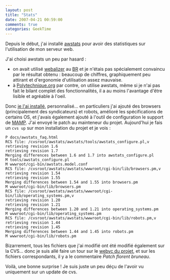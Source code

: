 ```yaml
---
layout: post
title: "Stats"
date: 2007-04-21 00:59:00
comments: true
categories: GeekTime
---
```

Depuis le début, j'ai installé [awstats](http://awstats.sf.net) pour avoir des statistiques sur l'utilisation de mon serveur web.

J'ai choisi awstats un peu par hasard :

*   on avait utilisé [webalizer](http://www.mrunix.net/webalizer/) au [BR](http://www.frankiz.net/binets/reseau) et je n'étais pas spécialement convaincu par le résultat obtenu : beaucoup de chiffres, graphiquement peu attirant et d'ergonomie d'utilisation assez mauvaise.
*   à [Polytechnique.org](https://www.polytechnique.org) par contre, on utilise awstats, même si je n'ai pas fait le bilant complet des fonctionnalités, il a au moins l'avantage d'être lisible et agréable à l'oeil.

Donc [je l'ai installé](http://stat.mymind.fr/blog), personnalisé... en particuliers j'ai ajouté des browsers (principalement des syndicateurs) et robots, amélioré les spécifications de certains OS, et j'avais également ajouté à l'outil de configuration le support de [MAMP](http://www.mamp.info/en/home/). J'ai envoyé le patch au mainteneur du projet. Aujourd'hui je fais un `cvs up` sur mon installation du projet et je vois :


    P docs/awstats_faq.html
    RCS file: /cvsroot/awstats/awstats/tools/awstats_configure.pl,v
    retrieving revision 1.6
    retrieving revision 1.7
    Merging differences between 1.6 and 1.7 into awstats_configure.pl
    M tools/awstats_configure.pl
    M wwwroot/cgi-bin/awstats.model.conf
    RCS file: /cvsroot/awstats/awstats/wwwroot/cgi-bin/lib/browsers.pm,v
    retrieving revision 1.54
    retrieving revision 1.55
    Merging differences between 1.54 and 1.55 into browsers.pm
    M wwwroot/cgi-bin/lib/browsers.pm
    RCS file: /cvsroot/awstats/awstats/wwwroot/cgi-bin/lib/operating_systems.pm,v
    retrieving revision 1.20
    retrieving revision 1.21
    Merging differences between 1.20 and 1.21 into operating_systems.pm
    M wwwroot/cgi-bin/lib/operating_systems.pm
    RCS file: /cvsroot/awstats/awstats/wwwroot/cgi-bin/lib/robots.pm,v
    retrieving revision 1.44
    retrieving revision 1.45
    Merging differences between 1.44 and 1.45 into robots.pm
    M wwwroot/cgi-bin/lib/robots.pm

Bizarrement, tous les fichiers que j'ai modifié ont été modifié également sur la CVS... donc je suis allé faire un tour sur le [webvc du projet](http://awstats.cvs.sourceforge.net/awstats/awstats/), et sur les fichiers correspondants, il y a le commentaire _Patch florent bruneau_.

Voilà, une bonne surprise ! Je suis juste un peu déçu de l'avoir vu uniquement sur un update de cvs.
